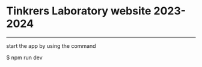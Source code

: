 # Tinkrers Laboratory website 2023-2024
--------------------------------------------
start the app by using the command

$ npm run dev

